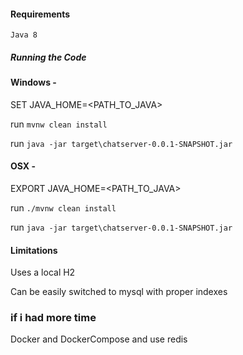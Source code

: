 #### Requirements

 ``Java 8``

##### Running the Code

#### Windows - 
SET JAVA_HOME=<PATH_TO_JAVA>

run `mvnw clean install`

run `java -jar target\chatserver-0.0.1-SNAPSHOT.jar`

#### OSX - 
EXPORT JAVA_HOME=<PATH_TO_JAVA>

run `./mvnw clean install`

run `java -jar target\chatserver-0.0.1-SNAPSHOT.jar`

#### Limitations
Uses a local H2 

Can be easily switched to mysql with proper indexes 

### if i had more time 
Docker and DockerCompose 
and use redis 

